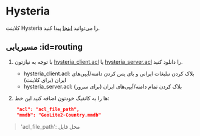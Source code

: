 # Hysteria

کلاينت Hysteria را می‌توانید [اینجا](https://github.com/apernet/hysteria) پیدا کنید.

## مسیریابی :id=routing

1. با توجه به نیازتون [hysteria_client.acl](https://github.com/bootmortis/iran-hosted-domains/releases/latest/download/hysteria_client.acl) یا [hysteria_server.acl](https://github.com/bootmortis/iran-hosted-domains/releases/latest/download/hysteria_server.acl) را دانلود کنید.

    - hysteria_client.acl: بلاک کردن تبلیغات ایرانی و بای پس کردن دامنه/آیپی‌های ایران (برای کلاینت)
    - hysteria_server.acl: بلاک کردن تمام دامنه/آیپی‌های ایران (برای سرور)

2. این خط‎ ها را به کانفیگ خودتون اضافه کنید:

```json
    "acl": "acl_file_path",
    "mmdb": "GeoLite2-Country.mmdb"
```

> 'acl_file_path': محل فایل
